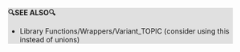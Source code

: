<div style="margin:2em; background-color: #e0e0e0;">

<strong>🔍SEE ALSO🔍</strong>

 * Library Functions/Wrappers/Variant_TOPIC (consider using this instead of unions)

</div>

